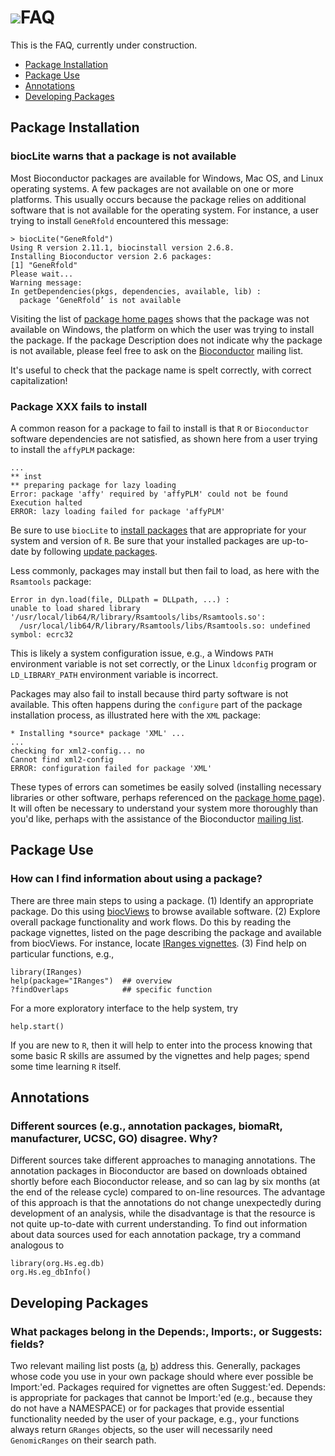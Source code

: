 # ![](/images/icons/magnifier.gif)FAQ

This is the FAQ, currently under construction.

* [Package Installation](#install-packages-faq)
* [Package Use](#use-packages-faq)
* [Annotations](#annotation-faq)
* [Developing Packages](#developer-faq)

<!--

   Add these above when first FAQ added

* [Package-Specific FAQs](#package-specific-faq)

   Numbering scheme is meant to accommodate future changes in FAQ
   without requiring existing FAQs to be renumbered. FAQs w/in the
   first section are 100, 200, etc. New sections bisect current
   sections, e.g., will be 50, 20, 10 if sections were to be
   added always immediately after the original first
   section.

-->

<h2 id="install-packages-faq">Package Installation</h2>

<h3 class="faq" id="30">biocLite warns that a package is not available</h3>

Most Bioconductor packages are available for Windows, Mac OS, and
Linux operating systems. A few packages are not available on one or
more platforms. This usually occurs because the package relies on
additional software that is not available for the operating
system. For instance, a user trying to install `GeneRfold`
encountered this message:

    > biocLite("GeneRfold")
    Using R version 2.11.1, biocinstall version 2.6.8.
    Installing Bioconductor version 2.6 packages:
    [1] "GeneRfold"
    Please wait...
    Warning message:
    In getDependencies(pkgs, dependencies, available, lib) :
      package ‘GeneRfold’ is not available

Visiting the list of [package home pages][home-pages]
shows that the package was not available on Windows, the platform on
which the user was trying to install the package. If the package
Description does not indicate why the package is not available, please
feel free to ask on the [Bioconductor][mailing-list] mailing list.

It's useful to check that the package name is spelt correctly, with
correct capitalization!

<h3 class="faq" id="70">Package XXX fails to install</h3>

A common reason for a package to fail to install is that `R` or
`Bioconductor` software dependencies are not satisfied, as shown here
from a user trying to install the `affyPLM` package:

    ...
    ** inst
    ** preparing package for lazy loading
    Error: package 'affy' required by 'affyPLM' could not be found
    Execution halted
    ERROR: lazy loading failed for package 'affyPLM'

Be sure to use `biocLite` to [install packages][2] that are
appropriate for your system and version of `R`.  Be sure that your
installed packages are up-to-date by following [update packages][1].

Less commonly, packages may install but then fail to load, as here
with the `Rsamtools` package:

    Error in dyn.load(file, DLLpath = DLLpath, ...) :
    unable to load shared library 
    '/usr/local/lib64/R/library/Rsamtools/libs/Rsamtools.so':
      /usr/local/lib64/R/library/Rsamtools/libs/Rsamtools.so: undefined symbol: ecrc32

This is likely a system configuration issue, e.g., a Windows `PATH`
environment variable is not set correctly, or the Linux `ldconfig`
program or `LD_LIBRARY_PATH` environment variable is incorrect.

Packages may also fail to install because third party software is not
available. This often happens during the `configure` part of the
package installation process, as illustrated here with the `XML`
package:

    * Installing *source* package 'XML' ...
    ...
    checking for xml2-config... no
    Cannot find xml2-config
    ERROR: configuration failed for package 'XML'

These types of errors can sometimes be easily solved (installing
necessary libraries or other software, perhaps referenced on the
[package home page][home-pages]). It will often be necessary to
understand your system more thoroughly than you'd like, perhaps with
the assistance of the Bioconductor [mailing list][mailing-list].

<h2 id="use-packages-faq">Package Use</h2>

<h3 class="faq" id="50">How can I find information about using a package?</h3>

There are three main steps to using a package. (1) Identify an
appropriate package. Do this using [biocViews][bioc-views] to browse
available software. (2) Explore overall package functionality and work
flows. Do this by reading the package vignettes, listed on the page
describing the package and available from biocViews. For instance,
locate [IRanges vignettes][iranges-landing-page]. (3) Find help on
particular functions, e.g.,

    library(IRanges)
    help(package="IRanges")  ## overview
    ?findOverlaps            ## specific function

For a more exploratory interface to the help system, try

    help.start()

If you are new to `R`, then it will help to enter into the process
knowing that some basic R skills are assumed by the vignettes and help
pages; spend some time learning `R` itself.

<!--

<h2 id="package-specific-faq">Package-specific questions</h2>

-->


<h2 id="annotation-faq">Annotations</h2>

<h3 class="fq" id="50">Different sources (e.g., annotation packages,
biomaRt, manufacturer, UCSC, GO) disagree. Why?</h3>

Different sources take different approaches to managing
annotations. The annotation packages in Bioconductor are based on
downloads obtained shortly before each Bioconductor release, and so
can lag by six months (at the end of the release cycle) compared to
on-line resources. The advantage of this approach is that the
annotations do not change unexpectedly during development of an
analysis, while the disadvantage is that the resource is not quite
up-to-date with current understanding. To find out information about
data sources used for each annotation package, try a command analogous
to

    library(org.Hs.eg.db)
    org.Hs.eg_dbInfo()

<h2 id="developer-faq">Developing Packages</h2>

<h3 class="faq" id="50">What packages belong in the Depends:,
    Imports:, or Suggests: fields?</h3>

Two relevant mailing list posts
([a](https://stat.ethz.ch/pipermail/r-devel/2008-December/051602.html),
[b](https://stat.ethz.ch/pipermail/bioc-devel/2010-September/002310.html))
address this. Generally, packages whose code you use in your own
package should where ever possible be Import:'ed. Packages required
for vignettes are often Suggest:'ed. Depends: is appropriate for
packages that cannot be Import:'ed (e.g., because they do not have a
NAMESPACE) or for packages that provide essential functionality needed
by the user of your package, e.g., your functions always return
`GRanges` objects, so the user will necessarily need `GenomicRanges`
on their search path.

[1]: /install/index.html#update-bioconductor-packages
[2]: /install/index.html#install-bioconductor-packages
[mailing-list]: /help/mailing-list/
[home-pages]: /help/bioc-views/release/bioc/
[bioc-views]: /help/bioc-views/release/BiocViews.html
[iranges-landing-page]: /help/bioc-views/release/bioc/html/IRanges.html
